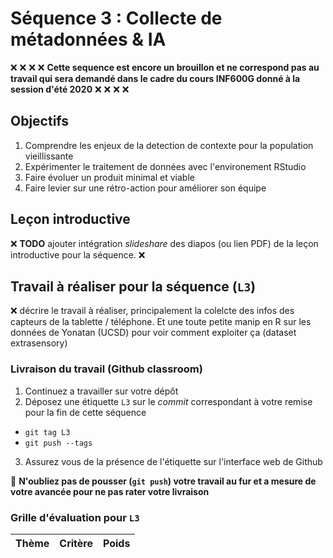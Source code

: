 # Séquence 3 : Collecte de métadonnées & IA

:x: :x: :x: :x: **Cette sequence est encore un brouillon et ne correspond pas au travail qui sera demandé dans le cadre du cours INF600G donné à la session d'été 2020** :x: :x: :x: :x:


## Objectifs

  1. Comprendre les enjeux de la detection de contexte pour la population vieillissante
  2. Expérimenter le traitement de données avec l'environement RStudio
  3. Faire évoluer un produit minimal et viable
  4. Faire levier sur une rétro-action pour améliorer son équipe

## Leçon introductive

:x: **TODO** ajouter intégration _slideshare_ des diapos (ou lien PDF) de la leçon introductive pour la séquence. :x:

## Travail à réaliser pour la séquence (`L3`)

:x: décrire le travail à réaliser, principalement la colelcte des infos des capteurs de la tablette / téléphone. Et une toute petite manip en R sur les données de Yonatan (UCSD) pour voir comment exploiter ça (dataset extrasensory)

### Livraison du travail (Github classroom)

1. Continuez a travailler sur votre dépôt
2. Déposez une étiquette `L3` sur le _commit_ correspondant à votre remise pour la fin de cette séquence
  - `git tag L3`
  - `git push --tags`
3. Assurez vous de la présence de l'étiquette sur l'interface web de Github

:rotating_light: **N'oubliez pas de pousser (`git push`) votre travail au fur et a mesure de votre avancée pour ne pas rater votre livraison**

### Grille d'évaluation pour `L3`

| Thème         | Critère                      | Poids |
| :---:         | :---                         | :---: |
